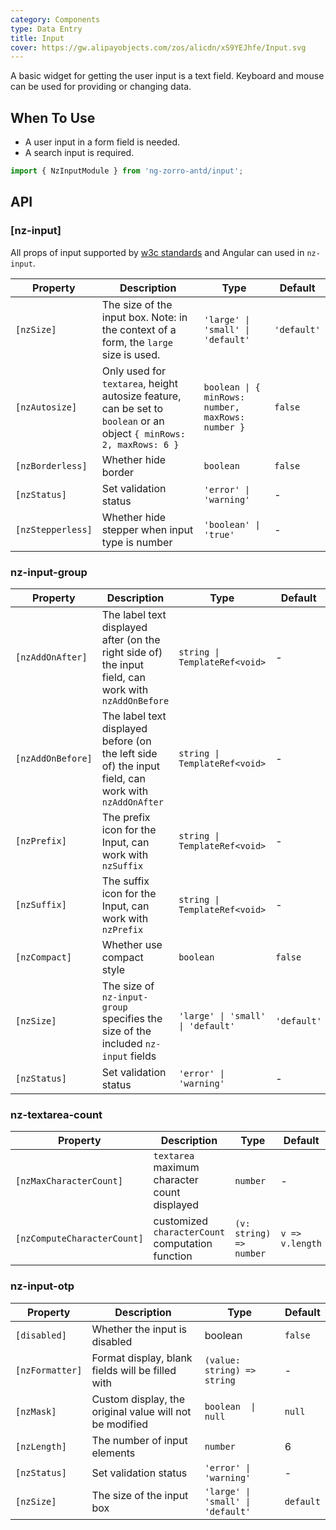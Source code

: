 ```yaml
---
category: Components
type: Data Entry
title: Input
cover: https://gw.alipayobjects.com/zos/alicdn/xS9YEJhfe/Input.svg
---
```


A basic widget for getting the user input is a text field.
Keyboard and mouse can be used for providing or changing data.

## When To Use

- A user input in a form field is needed.
- A search input is required.

```ts
import { NzInputModule } from 'ng-zorro-antd/input';
```

## API

### [nz-input]

All props of input supported by [w3c standards](https://www.w3schools.com/tags/tag_input.asp) and Angular can used in `nz-input`.

| Property          | Description                                                                                                          | Type                                              | Default     |
| ----------------- | -------------------------------------------------------------------------------------------------------------------- | ------------------------------------------------- | ----------- |
| `[nzSize]`        | The size of the input box. Note: in the context of a form, the `large` size is used.                                 | `'large' \| 'small' \| 'default'`                 | `'default'` |
| `[nzAutosize]`    | Only used for `textarea`, height autosize feature, can be set to `boolean` or an object `{ minRows: 2, maxRows: 6 }` | `boolean \| { minRows: number, maxRows: number }` | `false`     |
| `[nzBorderless]`  | Whether hide border                                                                                                  | `boolean`                                         | `false`     |
| `[nzStatus]`      | Set validation status                                                                                                | `'error' \| 'warning'`                            | -           |
| `[nzStepperless]` | Whether hide stepper when input type is number                                                                       | `'boolean' \| 'true'`                             | -           |

### nz-input-group

| Property          | Description                                                                                          | Type                              | Default     |
| ----------------- | ---------------------------------------------------------------------------------------------------- | --------------------------------- | ----------- |
| `[nzAddOnAfter]`  | The label text displayed after (on the right side of) the input field, can work with `nzAddOnBefore` | `string \| TemplateRef<void>`     | -           |
| `[nzAddOnBefore]` | The label text displayed before (on the left side of) the input field, can work with `nzAddOnAfter`  | `string \| TemplateRef<void>`     | -           |
| `[nzPrefix]`      | The prefix icon for the Input, can work with `nzSuffix`                                              | `string \| TemplateRef<void>`     | -           |
| `[nzSuffix]`      | The suffix icon for the Input, can work with `nzPrefix`                                              | `string \| TemplateRef<void>`     | -           |
| `[nzCompact]`     | Whether use compact style                                                                            | `boolean`                         | `false`     |
| `[nzSize]`        | The size of `nz-input-group` specifies the size of the included `nz-input` fields                    | `'large' \| 'small' \| 'default'` | `'default'` |
| `[nzStatus]`      | Set validation status                                                                                | `'error' \| 'warning'`            | -           |

### nz-textarea-count

| Property                    | Description                                      | Type                    | Default         |
| --------------------------- | ------------------------------------------------ | ----------------------- | --------------- |
| `[nzMaxCharacterCount]`     | `textarea` maximum character count displayed     | `number`                | -               |
| `[nzComputeCharacterCount]` | customized `characterCount` computation function | `(v: string) => number` | `v => v.length` |

### nz-input-otp

| Property        | Description                                             | Type                              | Default   |
| --------------- | ------------------------------------------------------- | --------------------------------- | --------- |
| `[disabled]`    | Whether the input is disabled                           | boolean                           | `false`   |
| `[nzFormatter]` | Format display, blank fields will be filled with ` `    | `(value: string) => string`       | -         |
| `[nzMask]`      | Custom display, the original value will not be modified | `boolean  \| null`                | `null`    |
| `[nzLength]`    | The number of input elements                            | `number`                          | 6         |
| `[nzStatus]`    | Set validation status                                   | `'error' \| 'warning'`            | -         |
| `[nzSize]`      | The size of the input box                               | `'large' \| 'small' \| 'default'` | `default` |
